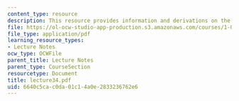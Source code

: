 ```yaml
---
content_type: resource
description: This resource provides information and derivations on the kinemaic wave.
file: https://ol-ocw-studio-app-production.s3.amazonaws.com/courses/1-060-engineering-mechanics-ii-spring-2006/6640c5cac0da01c14a0e2833236762e6_lecture34.pdf
file_type: application/pdf
learning_resource_types:
- Lecture Notes
ocw_type: OCWFile
parent_title: Lecture Notes
parent_type: CourseSection
resourcetype: Document
title: lecture34.pdf
uid: 6640c5ca-c0da-01c1-4a0e-2833236762e6
---
```

